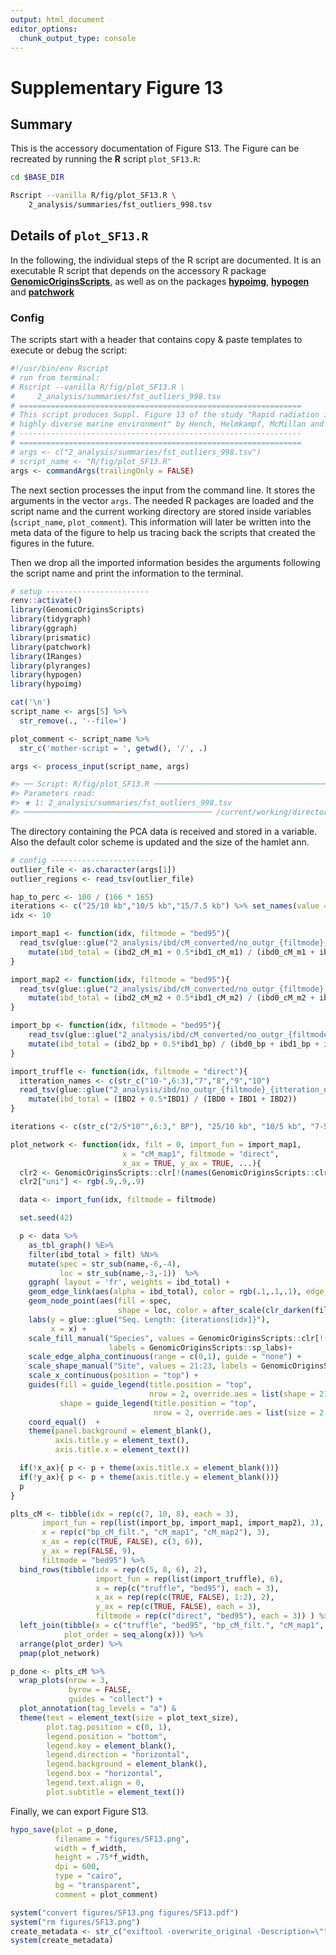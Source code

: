 ```yaml
---
output: html_document
editor_options:
  chunk_output_type: console
---
```

# Supplementary Figure 13






## Summary

This is the accessory documentation of Figure S13.
The Figure can be recreated by running the **R** script `plot_SF13.R`:

```sh
cd $BASE_DIR

Rscript --vanilla R/fig/plot_SF13.R \
    2_analysis/summaries/fst_outliers_998.tsv
```

## Details of `plot_SF13.R`

In the following, the individual steps of the R script are documented.
It is an executable R script that depends on the accessory R package [**GenomicOriginsScripts**](https://k-hench.github.io/GenomicOriginsScripts), as well as on the packages [**hypoimg**](https://k-hench.github.io/hypoimg), [**hypogen**](https://k-hench.github.io/hypogen) and [**patchwork**](https://patchwork.data-imaginist.com/)

### Config

The scripts start with a header that contains copy & paste templates to execute or debug the script:


```r
#!/usr/bin/env Rscript
# run from terminal:
# Rscript --vanilla R/fig/plot_SF13.R \
#     2_analysis/summaries/fst_outliers_998.tsv
# ===============================================================
# This script produces Suppl. Figure 13 of the study "Rapid radiation in a
# highly diverse marine environment" by Hench, Helmkampf, McMillan and Puebla
# ---------------------------------------------------------------
# ===============================================================
# args <- c("2_analysis/summaries/fst_outliers_998.tsv")
# script_name <- "R/fig/plot_SF13.R"
args <- commandArgs(trailingOnly = FALSE)
```

The next section processes the input from the command line.
It stores the arguments in the vector `args`.
The needed R packages are loaded and the script name and the current working directory are stored inside variables (`script_name`, `plot_comment`).
This information will later be written into the meta data of the figure to help us tracing back the scripts that created the figures in the future.

Then we drop all the imported information besides the arguments following the script name and print the information to the terminal.


```r
# setup -----------------------
renv::activate()
library(GenomicOriginsScripts)
library(tidygraph)
library(ggraph)
library(prismatic)
library(patchwork)
library(IRanges)
library(plyranges)
library(hypogen)
library(hypoimg)

cat('\n')
script_name <- args[5] %>%
  str_remove(., '--file=')

plot_comment <- script_name %>%
  str_c('mother-script = ', getwd(), '/', .)

args <- process_input(script_name, args)
```

```r
#> ── Script: R/fig/plot_SF13.R ────────────────────────────────────────────
#> Parameters read:
#> ★ 1: 2_analysis/summaries/fst_outliers_998.tsv
#> ────────────────────────────────────────── /current/working/directory ──
```

The directory containing the PCA data is received and stored in a variable.
Also the default color scheme is updated and the size of the hamlet ann.


```r
# config -----------------------
outlier_file <- as.character(args[1])
outlier_regions <- read_tsv(outlier_file)
```



```r
hap_to_perc <- 100 / (166 * 165)
iterations <- c("25/10 kb","10/5 kb","15/7.5 kb") %>% set_names(value = c("7", "8", "10"))
idx <- 10
```



```r
import_map1 <- function(idx, filtmode = "bed95"){
  read_tsv(glue::glue("2_analysis/ibd/cM_converted/no_outgr_{filtmode}_{idx}.conv_filterd.tsv")) %>%
    mutate(ibd_total = (ibd2_cM_m1 + 0.5*ibd1_cM_m1) / (ibd0_cM_m1 + ibd1_cM_m1 + ibd2_cM_m1))
}

import_map2 <- function(idx, filtmode = "bed95"){
  read_tsv(glue::glue("2_analysis/ibd/cM_converted/no_outgr_{filtmode}_{idx}.conv_filterd.tsv")) %>%
    mutate(ibd_total = (ibd2_cM_m2 + 0.5*ibd1_cM_m2) / (ibd0_cM_m2 + ibd1_cM_m2 + ibd2_cM_m2))
}

import_bp <- function(idx, filtmode = "bed95"){
    read_tsv(glue::glue("2_analysis/ibd/cM_converted/no_outgr_{filtmode}_{idx}.conv_summary.tsv")) %>%
    mutate(ibd_total = (ibd2_bp + 0.5*ibd1_bp) / (ibd0_bp + ibd1_bp + ibd2_bp))
}

import_truffle <- function(idx, filtmode = "direct"){
  itteration_names <- c(str_c("10-",6:3),"7","8","9","10")
  read_tsv(glue::glue("2_analysis/ibd/no_outgr_{filtmode}_{itteration_names[idx]}.ibd.tsv")) %>%
    mutate(ibd_total = (IBD2 + 0.5*IBD1) / (IBD0 + IBD1 + IBD2))
}
```



```r
iterations <- c(str_c("2/5*10^",6:3," BP"), "25/10 kb", "10/5 kb", "7-5/3 kb", "15/7.5 kb")

plot_network <- function(idx, filt = 0, import_fun = import_map1,
                         x = "cM_map1", filtmode = "direct",
                         x_ax = TRUE, y_ax = TRUE, ...){
  clr2 <- GenomicOriginsScripts::clr[!(names(GenomicOriginsScripts::clr) %in% c("flo", "tor", "tab"))]
  clr2["uni"] <- rgb(.9,.9,.9)

  data <- import_fun(idx, filtmode = filtmode)

  set.seed(42)

  p <- data %>%
    as_tbl_graph() %E>%
    filter(ibd_total > filt) %N>%
    mutate(spec = str_sub(name,-6,-4),
           loc = str_sub(name,-3,-1))  %>%
    ggraph( layout = 'fr', weights = ibd_total) +
    geom_edge_link(aes(alpha = ibd_total), color = rgb(.1,.1,.1), edge_width = .15) +
    geom_node_point(aes(fill = spec,
                        shape = loc, color = after_scale(clr_darken(fill,.3))), size = .7) +
    labs(y = glue::glue("Seq. Length: {iterations[idx]}"),
         x = x) +
    scale_fill_manual("Species", values = GenomicOriginsScripts::clr[!(names(GenomicOriginsScripts::clr) %in% c("flo", "tor", "tab"))],
                      labels = GenomicOriginsScripts::sp_labs)+
    scale_edge_alpha_continuous(range = c(0,1), guide = "none") +
    scale_shape_manual("Site", values = 21:23, labels = GenomicOriginsScripts::loc_names) +
    scale_x_continuous(position = "top") +
    guides(fill = guide_legend(title.position = "top",
                               nrow = 2, override.aes = list(shape = 21, size = 2.5)),
           shape = guide_legend(title.position = "top",
                                nrow = 2, override.aes = list(size = 2.5))) +
    coord_equal()  +
    theme(panel.background = element_blank(),
          axis.title.y = element_text(),
          axis.title.x = element_text())

  if(!x_ax){ p <- p + theme(axis.title.x = element_blank())}
  if(!y_ax){ p <- p + theme(axis.title.y = element_blank())}
  p
}
```



```r
plts_cM <- tibble(idx = rep(c(7, 10, 8), each = 3),
       import_fun = rep(list(import_bp, import_map1, import_map2), 3),
       x = rep(c("bp_cM_filt.", "cM_map1", "cM_map2"), 3),
       x_ax = rep(c(TRUE, FALSE), c(3, 6)),
       y_ax = rep(FALSE, 9),
       filtmode = "bed95") %>%
  bind_rows(tibble(idx = rep(c(5, 8, 6), 2),
                   import_fun = rep(list(import_truffle), 6),
                   x = rep(c("truffle", "bed95"), each = 3),
                   x_ax = rep(rep(c(TRUE, FALSE), 1:2), 2),
                   y_ax = rep(c(TRUE, FALSE), each = 3),
                   filtmode = rep(c("direct", "bed95"), each = 3)) ) %>%
  left_join(tibble(x = c("truffle", "bed95", "bp_cM_filt.", "cM_map1", "cM_map2"),
            plot_order = seq_along(x))) %>%
  arrange(plot_order) %>%
  pmap(plot_network)
```



```r
p_done <- plts_cM %>%
  wrap_plots(nrow = 3,
             byrow = FALSE,
             guides = "collect") +
  plot_annotation(tag_levels = "a") &
  theme(text = element_text(size = plot_text_size),
        plot.tag.position = c(0, 1),
        legend.position = "bottom",
        legend.key = element_blank(),
        legend.direction = "horizontal",
        legend.background = element_blank(),
        legend.box = "horizontal",
        legend.text.align = 0,
        plot.subtitle = element_text())
```

Finally, we can export Figure S13.


```r
hypo_save(plot = p_done,
          filename = "figures/SF13.png",
          width = f_width,
          height = .75*f_width,
          dpi = 600,
          type = "cairo",
          bg = "transparent",
          comment = plot_comment)

system("convert figures/SF13.png figures/SF13.pdf")
system("rm figures/SF13.png")
create_metadata <- str_c("exiftool -overwrite_original -Description=\"", plot_comment, "\" figures/SF13.pdf")
system(create_metadata)
```
